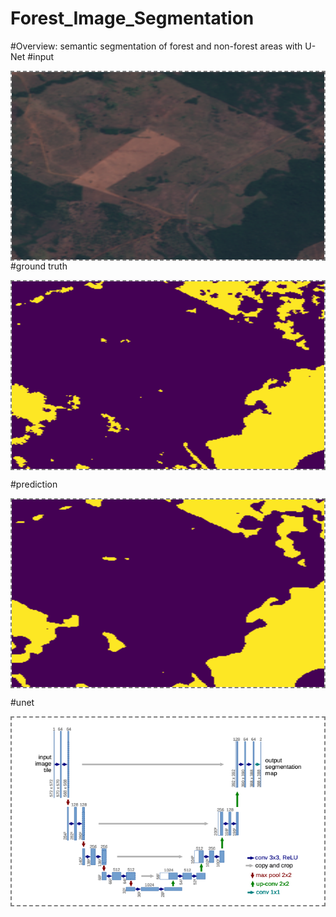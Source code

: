 # Forest_Image_Segmentation

#Overview: semantic segmentation of forest and non-forest areas with U-Net
#input

<img align='center' style="border-color:gray;border-width:2px;border-style:dashed"  src="inputs-1.png" width = "500px" height="300px" ></img><br>
#ground truth

<img align='center' style="border-color:gray;border-width:2px;border-style:dashed"  src="actual-1.png" width = "500px" height="300px" ></img><br>

#prediction

<img align='center' style="border-color:gray;border-width:2px;border-style:dashed"  src="pred-1.png" width = "500px" height="300px" ></img><br>

#unet

<img align='center' style="border-color:gray;border-width:2px;border-style:dashed"  src="unet.png" width = "500px" height="300px" ></img><br>
